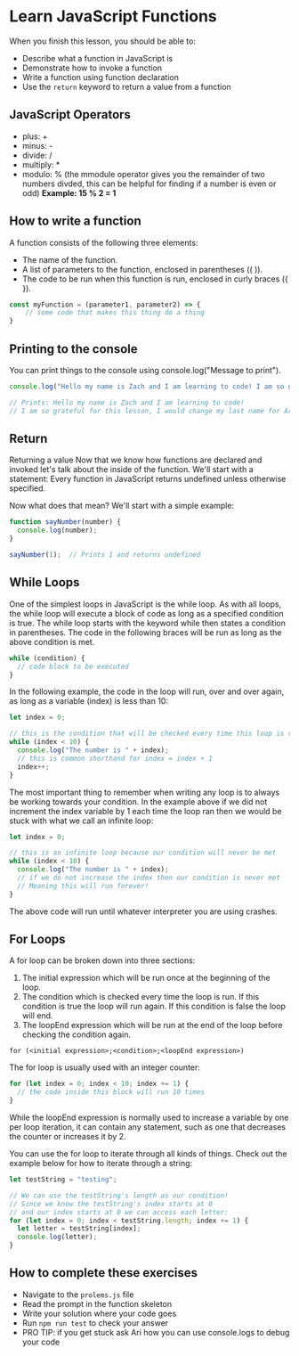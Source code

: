 # Learn JavaScript Functions

When you finish this lesson, you should be able to:

* Describe what a function in JavaScript is
* Demonstrate how to invoke a function
* Write a function using function declaration
* Use the `return` keyword to return a value from a function

## JavaScript Operators

* plus: +
* minus: -
* divide: /
* multiply: *
* modulo: % (the mmodule operator gives you the remainder of two numbers divded, this can be helpful for finding if a number is even or odd)
**Example: 15 % 2 = 1**

## How to write a function

A function consists of the following three elements:

* The name of the function.
* A list of parameters to the function, enclosed in parentheses (( )).
* The code to be run when this function is run, enclosed in curly braces ({ }).

```JavaScript
const myFunction = (parameter1, parameter2) => {
    // some code that makes this thing do a thing
}
```

## Printing to the console

You can print things to the console using console.log("Message to print").

```JavaScript
console.log("Hello my name is Zach and I am learning to code! I am so grateful for this lesson, I would change my last name for Ari")

// Prints: Hello my name is Zach and I am learning to code! 
// I am so grateful for this lesson, I would change my last name for Ari
```

## Return

Returning a value
Now that we know how functions are declared and invoked let's talk about the inside of the function. We'll start with a statement: Every function in JavaScript returns undefined unless otherwise specified.

Now what does that mean? We'll start with a simple example:

```JavaScript
function sayNumber(number) {
  console.log(number);
}

sayNumber(1);  // Prints 1 and returns undefined
```

## While Loops

One of the simplest loops in JavaScript is the while loop. As with all loops, the while loop will execute a block of code as long as a specified condition is true. The while loop starts with the keyword while then states a condition in parentheses. The code in the following braces will be run as long as the above condition is met.

```JavaScript
while (condition) {
  // code block to be executed
}
```

In the following example, the code in the loop will run, over and over again, as long as a variable (index) is less than 10:

```JavaScript
let index = 0;

// this is the condition that will be checked every time this loop is run
while (index < 10) {
  console.log("The number is " + index);
  // this is common shorthand for index = index + 1
  index++;
}
```

The most important thing to remember when writing any loop is to always be working towards your condition. In the example above if we did not increment the index variable by 1 each time the loop ran then we would be stuck with what we call an infinite loop:

```JavaScript
let index = 0;

// this is an infinite loop because our condition will never be met
while (index < 10) {
  console.log("The number is " + index);
  // if we do not increase the index then our condition is never met
  // Meaning this will run forever!
}
```

The above code will run until whatever interpreter you are using crashes.

## For Loops

A for loop can be broken down into three sections:

1. The initial expression which will be run once at the beginning of the loop.
2. The condition which is checked every time the loop is run. If this condition is true the loop will run again. If this condition is false the loop will end.
3. The loopEnd expression which will be run at the end of the loop before checking the condition again.

`for (<initial expression>;<condition>;<loopEnd expression>)`

The for loop is usually used with an integer counter:

```JavaScript
for (let index = 0; index < 10; index += 1) {
  // the code inside this block will run 10 times
}
```

While the loopEnd expression is normally used to increase a variable by one per loop iteration, it can contain any statement, such as one that decreases the counter or increases it by 2.

You can use the for loop to iterate through all kinds of things. Check out the example below for how to iterate through a string:

```JavaScript
let testString = "testing";

// We can use the testString's length as our condition!
// Since we know the testString's index starts at 0
// and our index starts at 0 we can access each letter:
for (let index = 0; index < testString.length; index += 1) {
  let letter = testString[index];
  console.log(letter);
}
```

## How to complete these exercises

* Navigate to the `prolems.js` file
* Read the prompt in the function skeleton
* Write your solution where your code goes
* Run `npm run test` to check your answer
* PRO TIP: if you get stuck ask Ari how you can use console.logs to debug your code
